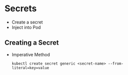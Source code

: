 # Secrets

- Create a secret
- Inject into Pod

## Creating a Secret
- Imperative Method

      kubectl create secret generic <secret-name> --from-literal=key=value
